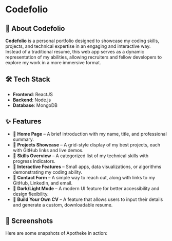 # Codefolio

## 🚀 About Codefolio

**Codefolio** is a personal portfolio designed to showcase my coding skills, projects, and technical expertise in an engaging and interactive way. Instead of a traditional resume, this web app serves as a dynamic representation of my abilities, allowing recruiters and fellow developers to explore my work in a more immersive format.

## 🛠 Tech Stack
- **Frontend**: ReactJS
- **Backend**: Node.js
- **Database**: MongoDB

## ✨ Features

- 🔹 **Home Page** – A brief introduction with my name, title, and professional summary.
- 🔹 **Projects Showcase** – A grid-style display of my best projects, each with GitHub links and live demos.
- 🔹 **Skills Overview** – A categorized list of my technical skills with progress indicators.
- 🔹 **Interactive Features** – Small apps, data visualizations, or algorithms demonstrating my coding ability.
- 🔹 **Contact Form** – A simple way to reach out, along with links to my GitHub, LinkedIn, and email.
- 🔹 **Dark/Light Mode** – A modern UI feature for better accessibility and design flexibility.
- 🔹 **Build Your Own CV** – A feature that allows users to input their details and generate a custom, downloadable resume.

## 📸 Screenshots

Here are some snapshots of Apotheke in action:
